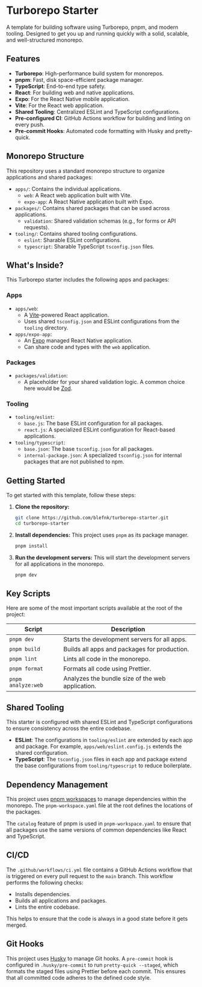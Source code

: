 # Turborepo Starter

A template for building software using Turborepo, pnpm, and modern tooling. Designed to get you up and running quickly with a solid, scalable, and well-structured monorepo.

## Features

- **Turborepo**: High-performance build system for monorepos.
- **pnpm**: Fast, disk space-efficient package manager.
- **TypeScript**: End-to-end type safety.
- **React**: For building web and native applications.
- **Expo**: For the React Native mobile application.
- **Vite**: For the React web application.
- **Shared Tooling**: Centralized ESLint and TypeScript configurations.
- **Pre-configured CI**: GitHub Actions workflow for building and linting on every push.
- **Pre-commit Hooks**: Automated code formatting with Husky and pretty-quick.

## Monorepo Structure

This repository uses a standard monorepo structure to organize applications and shared packages:

- `apps/`: Contains the individual applications.
  - `web`: A React web application built with Vite.
  - `expo-app`: A React Native application built with Expo.
- `packages/`: Contains shared packages that can be used across applications.
  - `validation`: Shared validation schemas (e.g., for forms or API requests).
- `tooling/`: Contains shared tooling configurations.
  - `eslint`: Sharable ESLint configurations.
  - `typescript`: Sharable TypeScript `tsconfig.json` files.

## What's Inside?

This Turborepo starter includes the following apps and packages:

### Apps

- `apps/web`:
  - A [Vite](https://vitejs.dev/)-powered React application.
  - Uses shared `tsconfig.json` and ESLint configurations from the `tooling` directory.
- `apps/expo-app`:
  - An [Expo](https://expo.dev/) managed React Native application.
  - Can share code and types with the `web` application.

### Packages

- `packages/validation`:
  - A placeholder for your shared validation logic. A common choice here would be [Zod](https://zod.dev/).

### Tooling

- `tooling/eslint`:
  - `base.js`: The base ESLint configuration for all packages.
  - `react.js`: A specialized ESLint configuration for React-based applications.
- `tooling/typescript`:
  - `base.json`: The base `tsconfig.json` for all packages.
  - `internal-package.json`: A specialized `tsconfig.json` for internal packages that are not published to npm.

## Getting Started

To get started with this template, follow these steps:

1.  **Clone the repository:**

    ```bash
    git clone https://github.com/blefnk/turborepo-starter.git
    cd turborepo-starter
    ```

2.  **Install dependencies:**
    This project uses `pnpm` as its package manager.

    ```bash
    pnpm install
    ```

3.  **Run the development servers:**
    This will start the development servers for all applications in the monorepo.
    ```bash
    pnpm dev
    ```

## Key Scripts

Here are some of the most important scripts available at the root of the project:

| Script             | Description                                      |
| ------------------ | ------------------------------------------------ |
| `pnpm dev`         | Starts the development servers for all apps.     |
| `pnpm build`       | Builds all apps and packages for production.     |
| `pnpm lint`        | Lints all code in the monorepo.                  |
| `pnpm format`      | Formats all code using Prettier.                 |
| `pnpm analyze:web` | Analyzes the bundle size of the web application. |

## Shared Tooling

This starter is configured with shared ESLint and TypeScript configurations to ensure consistency across the entire codebase.

- **ESLint**: The configurations in `tooling/eslint` are extended by each app and package. For example, `apps/web/eslint.config.js` extends the shared configuration.
- **TypeScript**: The `tsconfig.json` files in each app and package extend the base configurations from `tooling/typescript` to reduce boilerplate.

## Dependency Management

This project uses [pnpm workspaces](https://pnpm.io/workspaces) to manage dependencies within the monorepo. The `pnpm-workspace.yaml` file at the root defines the locations of the packages.

The `catalog` feature of pnpm is used in `pnpm-workspace.yaml` to ensure that all packages use the same versions of common dependencies like React and TypeScript.

## CI/CD

The `.github/workflows/ci.yml` file contains a GitHub Actions workflow that is triggered on every pull request to the `main` branch. This workflow performs the following checks:

- Installs dependencies.
- Builds all applications and packages.
- Lints the entire codebase.

This helps to ensure that the code is always in a good state before it gets merged.

## Git Hooks

This project uses [Husky](https://typicode.github.io/husky/) to manage Git hooks. A `pre-commit` hook is configured in `.husky/pre-commit` to run `pretty-quick --staged`, which formats the staged files using Prettier before each commit. This ensures that all committed code adheres to the defined code style.
